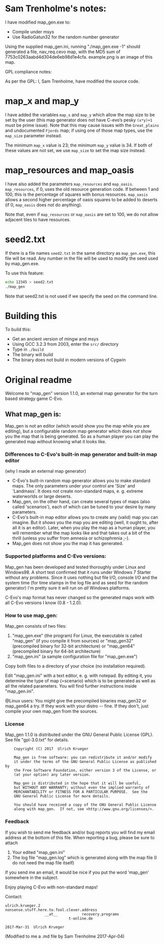 # Sam Trenholme's notes:

I have modified map_gen.exe to:

* Compile under msys
* Use RadioGatun32 for the random number generator

Using the supplied map_gen.ini, running "./map_gen.exe -1"
should generated a file, nav_req.cevo map, with the MD5
sum of 7753c0263aabd4d304de6eb98d1e4cfa.  example.png
is an image of this map.

GPL compliance notes:

As per the GPL: I, Sam Trenholme, have modified the source code.

# map_x and map_y

I have added the variables `map_x` and `map_y` which allow the map size
to be set by the user (this map generator does not have C-evo’s
pesky `(x*y)+1` must be prime issue).  Note that this may cause
issues with the `Great_plains` and undocumented `Fjords` map; if using
one of those map types, use the `map_size` parameter instead.

The minimum `map_x` value is 23; the minimum `map_y` value is 34.
If both of these values are not set, we use `map_size` to set the map 
size instead.

# map_resources and map_oasis

I have also added the parameters `map_resources` and `map_oasis`.
`map_resources`, if 0, uses the old resource generation code.  If
between 1 and 100, this is the percentage of squares with bonus
resources.  `map_oasis` allows a second higher percentage of oasis
squares to be added to deserts (if 0, `map_oasis` does not do anything).

Note that, even if `map_resources` or `map_oasis` are set to 100, we
do not allow adjacent tiles to have resources.

# seed2.txt

If there is a file names `seed2.txt` in the same directory as 
`map_gen.exe`, this file will be read.  Any number in the file will
be used to modify the seed used by map_gen.exe.

To use this feature:

```bash
echo 12345 > seed2.txt
./map_gen
```

Note that seed2.txt is not used if we specify the seed on the command
line.

# Building this

To build this:

* Get an ancient version of mingw and msys
* Using GCC 3.2.3 from 2003, enter the `src/` directory
* Type in `./build`
* The binary will build
* The binary does not build in modern versions of Cygwin

# Original readme

Welcome to "map_gen" version 1.1.0, an external map generator
for the turn based strategy game C-Evo.



## What map_gen is:

Map_gen is not an editor (which would show you the map while you are editing),
but a configurable random map generator which does *not* show you the map that
is being generated.  So as a human player you can play the generated map
without knowing what it looks like.



### Differences to C-Evo's built-in map generator and built-in map editor

(why I made an external map generator)

* C-Evo's built-in random map generator allows you to make standard maps.
  The only parameters under your control are 'Size' and 'Landmass'.
  It does not create non-standard maps, e. g. extreme waterworlds or large
  deserts.
* Map_gen, on the other hand, can create several types of maps (also called
  'scenarios'), each of which can be tuned to your desire by many parameters.
* C-Evo's built-in map editor allows you to create any (valid) map you can
  imagine.  But it  *shows*  you the map you are editing (well, it ought to,
  after all it is an editor).  Later, when you play the map as a human
  player, you will remember what the map looks like and that takes out a bit
  of the thrill (unless you suffer from amnesia or schizophrenia ;-).
* Map_gen does not show you the map it has generated.

### Supported platforms and C-Evo versions:

Map_gen has been developed and tested thoroughly under Linux and Windows98.
A short test confirmed that it runs under Windows 7 Starter without any
problems.  Since it uses nothing but file I/O, console I/O and the system time
(for time stamps in the log file and as seed for the random generator)
I'm pretty sure it will run on  *all*  Windows platforms.

C-Evo's map format has never changed so the generated maps work with
all C-Evo versions I know (0.8 - 1.2.0).

### How to use map_gen:

Map_gen consists of two files:

1. "map_gen.exe" (the program)
   For Linux, the executable is called "map_gen" (if you compile it
   from sources)
   or "map_gen32" (precompiled binary for 32-bit architecture)
   or "map_gen64" (precompiled binary for 64-bit architecture)
2. "map_gen.ini" (a sample configuration file for "map_gen.exe")

Copy both files to a directory of your choice (no installation required).

Edit "map_gen.ini" with a text editor, e. g. with notepad.  By editing it,
you determine the type of map (=scenario) which is to be generated as well
as all the related parameters.  You will find further instructions
inside "map_gen.ini".

@Linux users:
You might give the precompiled binaries map_gen32 or map_gen64 a try.  If they
work with your distro -- fine.  If they don't, just compile your own map_gen
from the sources.

### License

Map_gen 1.1.0 is distributed under the GNU General Public License (GPL).
See file "gpl-3.0.txt" for details.

```
    Copyright (C) 2017  Ulrich Krueger

    Map_gen is free software: you can redistribute it and/or modify
    it under the terms of the GNU General Public License as published by
    the Free Software Foundation, either version 3 of the License, or
    (at your option) any later version.

    Map_gen is distributed in the hope that it will be useful,
    but WITHOUT ANY WARRANTY; without even the implied warranty of
    MERCHANTABILITY or FITNESS FOR A PARTICULAR PURPOSE.  See the
    GNU General Public License for more details.

    You should have received a copy of the GNU General Public License
    along with map_gen.  If not, see <http://www.gnu.org/licenses/>.
```

### Feedback

If you wish to send me feedback and/or bug reports you will find my
email address at the bottom of this file.  When reporting a bug, please be
sure to attach

1. Your edited "map_gen.ini"
2. The log file "map_gen.log" which is generated along with the map file
  (I do not need the map file itself)

If you send me an email, it would be nice if you put the word 'map_gen'
somewhere in the subject.

Enjoy playing C-Evo with non-standard maps!




Contact:

```
ulrich.krueger.2                   nonsense.stuff.here.to.fool.clever.address
                  __at__           recovery.programs
                             t-online.de

2017-Mar-31  Ulrich Krueger
```

(Modified to me a .md file by Sam Trenholme 2017-Apr-04)

